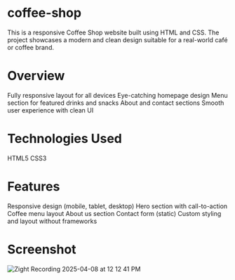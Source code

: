 # coffee-shop
This is a responsive Coffee Shop website built using HTML and CSS. The project showcases a modern and clean design suitable for a real-world café or coffee brand.

# Overview

Fully responsive layout for all devices
Eye-catching homepage design
Menu section for featured drinks and snacks
About and contact sections
Smooth user experience with clean UI
# Technologies Used

HTML5
CSS3
# Features

Responsive design (mobile, tablet, desktop)
Hero section with call-to-action
Coffee menu layout
About us section
Contact form (static)
Custom styling and layout without frameworks
# Screenshot
![Zight Recording 2025-04-08 at 12 12 41 PM](https://github.com/user-attachments/assets/66422832-b8b8-430e-8e3e-ee0fc46023ff)


